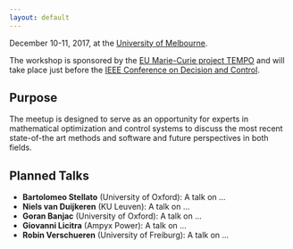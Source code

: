 ```yaml
---
layout: default
---
```


December 10-11, 2017, at the [University of Melbourne](http://www.unimelb.edu.au/).

The workshop is sponsored by the [EU Marie-Curie project TEMPO](http://www.itk.ntnu.no/tempo/) and will take place just before the [IEEE Conference on Decision and Control](http://cdc2017.ieeecss.org/).

## Purpose
The meetup is designed to serve as an opportunity for experts in mathematical optimization and control systems to discuss the most recent state-of-the art methods and software and  future perspectives in both fields.


<!-- ## Location -->
<!-- The workshop will take place -->


## Planned Talks

- **Bartolomeo Stellato** (University of Oxford): A talk on ...
- **Niels van Duijkeren** (KU Leuven): A talk on ...
- **Goran Banjac** (University of Oxford): A talk on ...
- **Giovanni Licitra** (Ampyx Power): A talk on ...
- **Robin Verschueren** (University of Freiburg): A talk on ...
